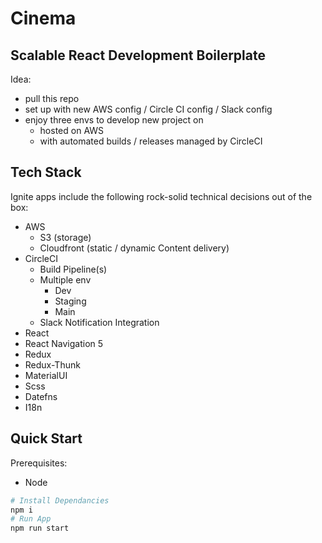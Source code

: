 # Cinema

## Scalable React Development Boilerplate

Idea:

- pull this repo
- set up with new AWS config / Circle CI config / Slack config
- enjoy three envs to develop new project on
  - hosted on AWS
  - with automated builds / releases managed by CircleCI

## Tech Stack

Ignite apps include the following rock-solid technical decisions out of the box:

- AWS
  - S3 (storage)
  - Cloudfront (static / dynamic Content delivery)
- CircleCI
  - Build Pipeline(s)
  - Multiple env
    - Dev
    - Staging
    - Main
  - Slack Notification Integration
- React
- React Navigation 5
- Redux
- Redux-Thunk
- MaterialUI
- Scss
- Datefns
- I18n

## Quick Start

Prerequisites:

- Node

```bash
# Install Dependancies
npm i
# Run App
npm run start
```
